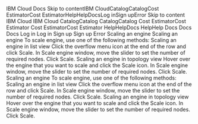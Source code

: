 ﻿IBM Cloud Docs Skip to contentIBM CloudCatalogCatalogCost EstimatorCost EstimatorHelpHelpDocsLog inSign upError Skip to content IBM Cloud IBM Cloud CatalogCatalog CatalogCatalog Cost EstimatorCost Estimator Cost EstimatorCost Estimator HelpHelpDocs HelpHelp Docs Docs Docs Log in Log in Sign up Sign up Error Scaling an engine Scaling an engine To scale engine, use one of the following methods: Scaling an engine in list view Click the overflow menu icon at the end of the row and click Scale. In Scale engine window, move the slider to set the number of required nodes. Click Scale. Scaling an engine in topology view Hover over the engine that you want to scale and click the Scale icon. In Scale engine window, move the slider to set the number of required nodes. Click Scale. Scaling an engine To scale engine, use one of the following methods: Scaling an engine in list view Click the overflow menu icon at the end of the row and click Scale. In Scale engine window, move the slider to set the number of required nodes. Click Scale. Scaling an engine in topology view Hover over the engine that you want to scale and click the Scale icon. In Scale engine window, move the slider to set the number of required nodes. Click Scale.
